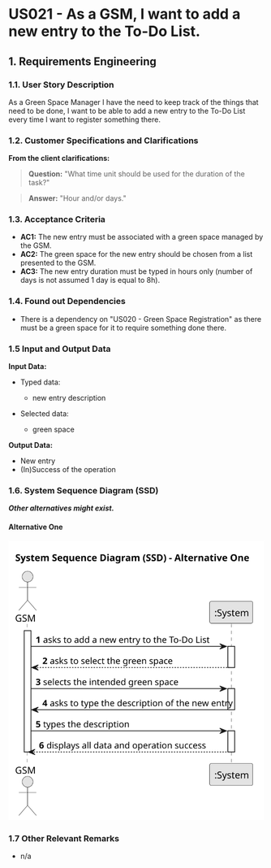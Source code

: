 # US021 - As a GSM, I want to add a new entry to the To-Do List.


## 1. Requirements Engineering

### 1.1. User Story Description

As a Green Space Manager I have the need to keep track of the things that need to be done, I want to be able to add a new entry to the To-Do List every time I want to register something there.  

### 1.2. Customer Specifications and Clarifications

**From the client clarifications:**

> **Question:** "What time unit should be used for the duration of the task?"

> **Answer:** "Hour and/or days."
>

### 1.3. Acceptance Criteria

* **AC1:** The new entry must be associated with a green space managed by the GSM.
* **AC2:** The green space for the new entry should be chosen from a list presented to the GSM.
* **AC3:** The new entry duration must be typed in hours only (number of days is not assumed 1 day is equal to 8h).

### 1.4. Found out Dependencies

* There is a dependency on "US020 - Green Space Registration" as there must be a green space for it to require something done there.

### 1.5 Input and Output Data

**Input Data:**

* Typed data:
    * new entry description

* Selected data:
  * green space
  
**Output Data:**

  * New entry
  * (In)Success of the operation

### 1.6. System Sequence Diagram (SSD) 

**_Other alternatives might exist._**

#### Alternative One

![us021-system-sequence-diagram-alternative-one-System_Sequence_Diagram__SSD____Alternative_One.svg](svg/us021-system-sequence-diagram-alternative-one-System_Sequence_Diagram__SSD____Alternative_One.svg)

### 1.7 Other Relevant Remarks

* n/a